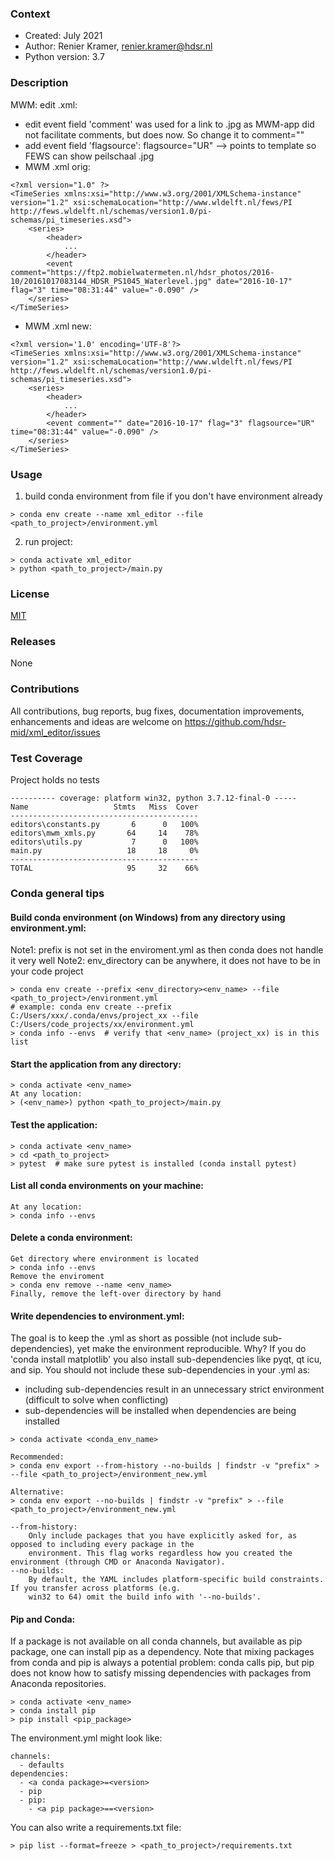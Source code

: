 ### Context
* Created: July 2021
* Author: Renier Kramer, renier.kramer@hdsr.nl
* Python version: 3.7

### Description
MWM: edit .xml:
- edit event field 'comment' was used for a link to .jpg as MWM-app did not facilitate comments, but does now. So change it to comment=""
- add event field 'flagsource': flagsource="UR" --> points to template so FEWS can show peilschaal .jpg
- MWM .xml orig:
```
<?xml version="1.0" ?>
<TimeSeries xmlns:xsi="http://www.w3.org/2001/XMLSchema-instance" version="1.2" xsi:schemaLocation="http://www.wldelft.nl/fews/PI http://fews.wldelft.nl/schemas/version1.0/pi-schemas/pi_timeseries.xsd">
	<series>
		<header>
			...
		</header>
		<event comment="https://ftp2.mobielwatermeten.nl/hdsr_photos/2016-10/20161017083144_HDSR_PS1045_Waterlevel.jpg" date="2016-10-17" flag="3" time="08:31:44" value="-0.090" />
	</series>
</TimeSeries>
```
- MWM .xml new:
```
<?xml version='1.0' encoding='UTF-8'?>
<TimeSeries xmlns:xsi="http://www.w3.org/2001/XMLSchema-instance" version="1.2" xsi:schemaLocation="http://www.wldelft.nl/fews/PI http://fews.wldelft.nl/schemas/version1.0/pi-schemas/pi_timeseries.xsd">
	<series>
		<header>
			...
		</header>
		<event comment="" date="2016-10-17" flag="3" flagsource="UR" time="08:31:44" value="-0.090" />
	</series>
</TimeSeries>
```

### Usage
1. build conda environment from file if you don't have environment already
```
> conda env create --name xml_editor --file <path_to_project>/environment.yml
```
2. run project:
```
> conda activate xml_editor
> python <path_to_project>/main.py
```

### License 
[MIT][mit]

[mit]: https://github.com/hdsr-mid/xml_editor/blob/main/LICENSE.txt

### Releases
None

### Contributions
All contributions, bug reports, bug fixes, documentation improvements, enhancements 
and ideas are welcome on https://github.com/hdsr-mid/xml_editor/issues

### Test Coverage 
Project holds no tests
```
---------- coverage: platform win32, python 3.7.12-final-0 -----
Name                   Stmts   Miss  Cover
------------------------------------------
editors\constants.py       6      0   100%
editors\mwm_xmls.py       64     14    78%
editors\utils.py           7      0   100%
main.py                   18     18     0%
------------------------------------------
TOTAL                     95     32    66%
```



### Conda general tips
#### Build conda environment (on Windows) from any directory using environment.yml:
Note1: prefix is not set in the enviroment.yml as then conda does not handle it very well
Note2: env_directory can be anywhere, it does not have to be in your code project
```
> conda env create --prefix <env_directory><env_name> --file <path_to_project>/environment.yml
# example: conda env create --prefix C:/Users/xxx/.conda/envs/project_xx --file C:/Users/code_projects/xx/environment.yml
> conda info --envs  # verify that <env_name> (project_xx) is in this list 
```
#### Start the application from any directory:
```
> conda activate <env_name>
At any location:
> (<env_name>) python <path_to_project>/main.py
```
#### Test the application:
```
> conda activate <env_name>
> cd <path_to_project>
> pytest  # make sure pytest is installed (conda install pytest)
```
#### List all conda environments on your machine:
```
At any location:
> conda info --envs
```
#### Delete a conda environment:
```
Get directory where environment is located 
> conda info --envs
Remove the enviroment
> conda env remove --name <env_name>
Finally, remove the left-over directory by hand
```
#### Write dependencies to environment.yml:
The goal is to keep the .yml as short as possible (not include sub-dependencies), yet make the environment 
reproducible. Why? If you do 'conda install matplotlib' you also install sub-dependencies like pyqt, qt 
icu, and sip. You should not include these sub-dependencies in your .yml as:
- including sub-dependencies result in an unnecessary strict environment (difficult to solve when conflicting)
- sub-dependencies will be installed when dependencies are being installed
```
> conda activate <conda_env_name>

Recommended:
> conda env export --from-history --no-builds | findstr -v "prefix" > --file <path_to_project>/environment_new.yml   

Alternative:
> conda env export --no-builds | findstr -v "prefix" > --file <path_to_project>/environment_new.yml 

--from-history: 
    Only include packages that you have explicitly asked for, as opposed to including every package in the 
    environment. This flag works regardless how you created the environment (through CMD or Anaconda Navigator).
--no-builds:
    By default, the YAML includes platform-specific build constraints. If you transfer across platforms (e.g. 
    win32 to 64) omit the build info with '--no-builds'.
```
#### Pip and Conda:
If a package is not available on all conda channels, but available as pip package, one can install pip as a dependency.
Note that mixing packages from conda and pip is always a potential problem: conda calls pip, but pip does not know 
how to satisfy missing dependencies with packages from Anaconda repositories. 
```
> conda activate <env_name>
> conda install pip
> pip install <pip_package>
```
The environment.yml might look like:
```
channels:
  - defaults
dependencies:
  - <a conda package>=<version>
  - pip
  - pip:
    - <a pip package>==<version>
```
You can also write a requirements.txt file:
```
> pip list --format=freeze > <path_to_project>/requirements.txt
```
